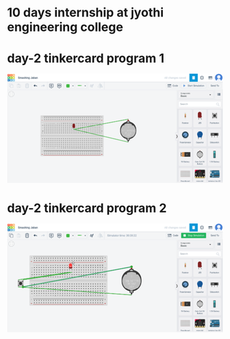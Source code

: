# 10 days internship at jyothi engineering college

# day-2 tinkercard program 1
![exp 1](https://github.com/shanibmuhammd/shanib/blob/main/tinkercard1.png)

# day-2 tinkercard program 2
![exp 2](https://github.com/shanibmuhammd/shanib/blob/main/img/tinkercard2.png)
